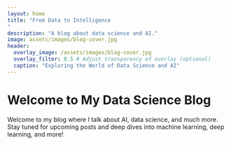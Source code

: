 ```yaml
---
layout: home
title: "From Data to Intelligence                                                                                                   
"
description: "A blog about data science and AI."
image: assets/images/blog-cover.jpg
header:
  overlay_image: /assets/images/blog-cover.jpg
  overlay_filter: 0.5 # Adjust transparency of overlay (optional)
  caption: "Exploring the World of Data Science and AI"
---
```


# Welcome to My Data Science Blog

Welcome to my blog where I talk about AI, data science, and much more. Stay tuned for upcoming posts and deep dives into machine learning, deep learning, and more!
